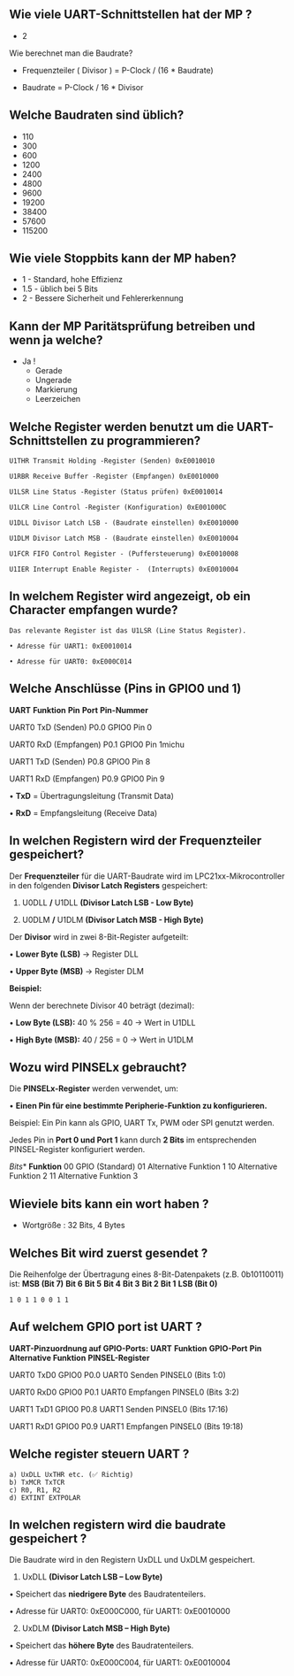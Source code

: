  
## Wie viele UART-Schnittstellen hat der MP ?
- 2

Wie berechnet man die Baudrate? 

- Frequenzteiler  ( Divisor ) = P-Clock / (16 * Baudrate)

- Baudrate = P-Clock / 16  * Divisor 

## Welche Baudraten sind üblich? 
- 110
- 300
- 600
- 1200
- 2400
- 4800
- 9600
- 19200
- 38400
-  57600 
- 115200

## Wie viele Stoppbits kann der MP haben? 
- 1  - Standard, hohe Effizienz 
- 1.5 - üblich bei 5 Bits 
- 2   - Bessere Sicherheit und Fehlererkennung 

## Kann der MP Paritätsprüfung betreiben und wenn ja welche? 
- Ja !
	- Gerade
	- Ungerade
	- Markierung
	- Leerzeichen

## Welche Register werden benutzt um die UART-Schnittstellen zu programmieren? 

	U1THR Transmit Holding -Register (Senden) 0xE0010010

	U1RBR Receive Buffer -Register (Empfangen) 0xE0010000

	U1LSR Line Status -Register (Status prüfen) 0xE0010014

	U1LCR Line Control -Register (Konfiguration) 0xE001000C

	U1DLL Divisor Latch LSB - (Baudrate einstellen) 0xE0010000

	U1DLM Divisor Latch MSB - (Baudrate einstellen) 0xE0010004

	U1FCR FIFO Control Register - (Puffersteuerung) 0xE0010008

	U1IER Interrupt Enable Register -  (Interrupts) 0xE0010004

## In welchem Register wird angezeigt, ob ein Character empfangen wurde? 

	Das relevante Register ist das U1LSR (Line Status Register).

	• Adresse für UART1: 0xE0010014

	• Adresse für UART0: 0xE000C014

## Welche Anschlüsse (Pins in GPIO0 und 1) 

**UART** **Funktion** **Pin** **Port** **Pin-Nummer**

UART0 TxD (Senden) P0.0 GPIO0 Pin 0

UART0 RxD (Empfangen) P0.1 GPIO0 Pin 1michu


UART1 TxD (Senden) P0.8 GPIO0 Pin 8

UART1 RxD (Empfangen) P0.9 GPIO0 Pin 9

• **TxD** = Übertragungsleitung (Transmit Data)

• **RxD** = Empfangsleitung (Receive Data)

## In welchen Registern wird der Frequenzteiler gespeichert? 

Der **Frequenzteiler** für die UART-Baudrate wird im LPC21xx-Mikrocontroller in den folgenden **Divisor Latch Registers** gespeichert:

1. U0DLL **/** U1DLL **(Divisor Latch LSB - Low Byte)**

2. U0DLM **/** U1DLM **(Divisor Latch MSB - High Byte)**

Der **Divisor** wird in zwei 8-Bit-Register aufgeteilt:

• **Lower Byte (LSB)** → Register DLL

• **Upper Byte (MSB)** → Register DLM

  

**Beispiel:**

Wenn der berechnete Divisor 40 beträgt (dezimal):

• **Low Byte (LSB):** 40 % 256 = 40 → Wert in U1DLL

• **High Byte (MSB):** 40 / 256 = 0 → Wert in U1DLM


## Wozu wird PINSELx gebraucht?
Die **PINSELx-Register** werden verwendet, um:

• **Einen Pin für eine bestimmte Peripherie-Funktion zu konfigurieren.**

Beispiel: Ein Pin kann als GPIO, UART Tx, PWM oder SPI genutzt werden.

Jedes Pin in **Port 0 und Port 1** kann durch **2 Bits** im entsprechenden PINSEL-Register konfiguriert werden.

*Bits** **Funktion**
00 GPIO (Standard)
01 Alternative Funktion 1
10 Alternative Funktion 2
11 Alternative Funktion 3



## Wieviele bits kann ein wort haben ?
- Wortgröße : 32 Bits, 4 Bytes 

## Welches Bit wird zuerst gesendet ?

Die Reihenfolge der Übertragung eines 8-Bit-Datenpakets (z.B. 0b10110011) ist:
**MSB (Bit 7)** **Bit 6** **Bit 5** **Bit 4** **Bit 3** **Bit 2** **Bit 1** **LSB (Bit 0)**

	1 0 1 1 0 0 1 1

## Auf welchem GPIO port ist UART ? 

**UART-Pinzuordnung auf GPIO-Ports:**
**UART** **Funktion** **GPIO-Port** **Pin** **Alternative Funktion** **PINSEL-Register**

UART0 TxD0 GPIO0 P0.0 UART0 Senden PINSEL0 (Bits 1:0)

UART0 RxD0 GPIO0 P0.1 UART0 Empfangen PINSEL0 (Bits 3:2)

UART1 TxD1 GPIO0 P0.8 UART1 Senden PINSEL0 (Bits 17:16)

UART1 RxD1 GPIO0 P0.9 UART1 Empfangen PINSEL0 (Bits 19:18)

## Welche register steuern UART ?
	a) UxDLL UxTHR etc. (✅ Richtig)
	b) TxMCR TxTCR 
	c) R0, R1, R2 
	d) EXTINT EXTPOLAR 



## In welchen registern wird die baudrate gespeichert ? 

Die Baudrate wird in den Registern UxDLL und UxDLM gespeichert.

1. UxDLL **(Divisor Latch LSB – Low Byte)**

• Speichert das **niedrigere Byte** des Baudratenteilers.

• Adresse für UART0: 0xE000C000, für UART1: 0xE0010000

2. UxDLM **(Divisor Latch MSB – High Byte)**

• Speichert das **höhere Byte** des Baudratenteilers.

• Adresse für UART0: 0xE000C004, für UART1: 0xE0010004



